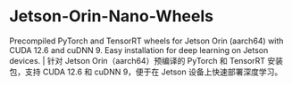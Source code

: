 # Jetson-Orin-Nano-Wheels
Precompiled PyTorch and TensorRT wheels for Jetson Orin (aarch64) with CUDA 12.6 and cuDNN 9. Easy installation for deep learning on Jetson devices.  |  针对 Jetson Orin（aarch64）预编译的 PyTorch 和 TensorRT 安装包，支持 CUDA 12.6 和 cuDNN 9，便于在 Jetson 设备上快速部署深度学习。
